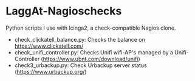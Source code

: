 # LaggAt-Nagioschecks

Python scripts I use with Icinga2, a check-compatible Nagios clone.

* check_clickatell_balance.py: Checks the balance on https://www.clickatell.com/
* check_unifi_controller.py:   Checks Unifi wifi-AP's managed by a Unifi-Controller (https://www.ubnt.com/download/unifi)
* check3_urbackup.py:   Check Urbackup server status (https://www.urbackup.org/)
